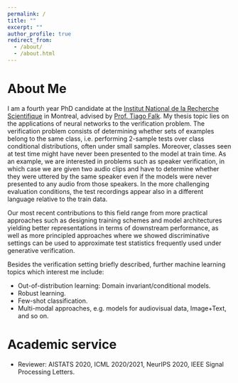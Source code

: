 ```yaml
---
permalink: /
title: ""
excerpt: ""
author_profile: true
redirect_from: 
  - /about/
  - /about.html
---
```



# About Me

I am a fourth year PhD candidate at the [Institut National de la Recherche Scientifique](http://www.inrs.ca/) in Montreal, advised by [Prof. Tiago Falk](https://scholar.google.ca/citations?user=_i58BPYAAAAJ&hl=en). My thesis topic lies on the applications of neural networks to the verification problem. The verification problem consists of determining whether sets of examples belong to the same class, i.e. performing 2-sample tests over class conditional distributions, often under small samples. Moreover, classes seen at test time might have never been presented to the model at train time. As an example, we are interested in problems such as speaker verification, in which case we are given two audio clips and have to determine whether they were uttered by the same speaker even if the models were never presented to any audio from those speakers. In the more challenging evaluation conditions, the test recordings appear also in a different language relative to the train data.

Our most recent contributions to this field range from more practical approaches such as designing training schemes and model architectures yielding better representations in terms of downstream performance, as well as more principled approaches where we showed discriminative settings can be used to approximate test statistics frequently used under generative verification.

Besides the verification setting briefly described, further machine learning topics which interest me include:

* Out-of-distribution learning: Domain invariant/conditional models.
* Robust learning.
* Few-shot classification.
* Multi-modal approaches, e.g. models for audiovisual data, Image+Text, and so on.


# Academic service
* Reviewer: AISTATS 2020, ICML 2020/2021, NeurIPS 2020, IEEE Signal Processing Letters.